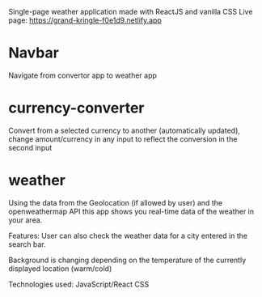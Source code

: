 Single-page weather application made with ReactJS and vanilla CSS
Live page: https://grand-kringle-f0e1d9.netlify.app

# Navbar

Navigate from convertor app to weather app

# currency-converter

Convert from a selected currency to another (automatically updated), change amount/currency in any input to reflect the conversion in the second input

# weather

Using the data from the Geolocation (if allowed by user) and the openweathermap API this app shows you real-time data of the weather in your area.

Features: User can also check the weather data for a city entered in the search bar.

Background is changing depending on the temperature of the currently displayed location (warm/cold)

Technologies used: JavaScript/React CSS
